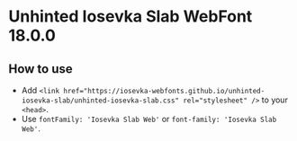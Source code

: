 # Unhinted Iosevka Slab WebFont 18.0.0

## How to use

- Add `<link href="https://iosevka-webfonts.github.io/unhinted-iosevka-slab/unhinted-iosevka-slab.css" rel="stylesheet" />` to your `<head>`.
- Use `fontFamily: 'Iosevka Slab Web'` or `font-family: 'Iosevka Slab Web'`.
